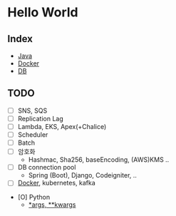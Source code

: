 # Hello World

## Index
- [Java](https://github.com/yuueuni/helloworld/tree/main/Java)
- [Docker](https://github.com/yuueuni/helloworld/tree/main/Docker)
- [DB](https://github.com/yuueuni/helloworld/tree/main/DB)

## TODO
- [ ] SNS, SQS
- [ ] Replication Lag
- [ ] Lambda, EKS, Apex(+Chalice)
- [ ] Scheduler
- [ ] Batch
- [ ] 암호화
  - Hashmac, Sha256, baseEncoding, (AWS)KMS ..
- [ ] DB connection pool
  - Spring (Boot), Django, Codeigniter, ..
- [ ] [Docker](https://github.com/yuueuni/helloworld/tree/main/Docker), kubernetes, kafka
- [O] Python
  - [*args, **kwargs](https://github.com/yuueuni/helloworld/tree/main/Python/argument.md)

